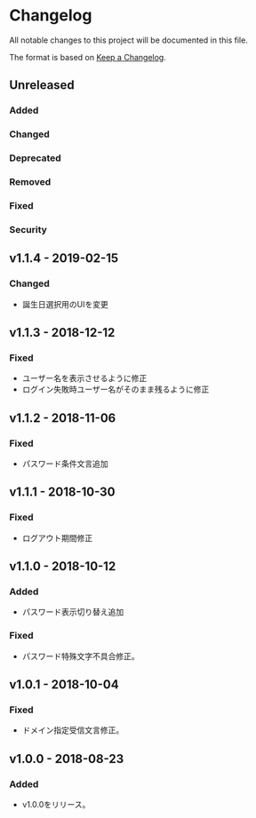 # Changelog

All notable changes to this project will be documented in this file.

The format is based on [Keep a Changelog](http://keepachangelog.com/).

## Unreleased

### Added

### Changed

### Deprecated

### Removed

### Fixed

### Security

## v1.1.4 - 2019-02-15
### Changed
- 誕生日選択用のUIを変更

## v1.1.3 - 2018-12-12
### Fixed
- ユーザー名を表示させるように修正
- ログイン失敗時ユーザー名がそのまま残るように修正

## v1.1.2 - 2018-11-06
### Fixed
- パスワード条件文言追加

## v1.1.1 - 2018-10-30
### Fixed
- ログアウト期間修正

## v1.1.0 - 2018-10-12
### Added
- パスワード表示切り替え追加
### Fixed
- パスワード特殊文字不具合修正。

## v1.0.1 - 2018-10-04
### Fixed
- ドメイン指定受信文言修正。

## v1.0.0 - 2018-08-23
### Added
- v1.0.0をリリース。
